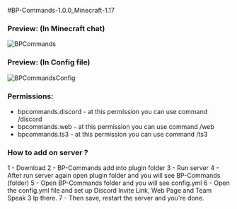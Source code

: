 #BP-Commands-1.0.0_Minecraft-1.17

### Preview: (In Minecraft chat) ###


![BPCommands](https://user-images.githubusercontent.com/70117557/117727839-dc363080-b1e8-11eb-9569-d7c17c0b700d.png)


### Preview: (In Config file) ###


![BPCommandsConfig](https://user-images.githubusercontent.com/70117557/117728080-3df69a80-b1e9-11eb-9956-5d629f06c076.png)


### Permissions: ###

- bpcommands.discord - at this permission you can use command /discord
- bpcommands.web - at this permission you can use command /web
- bpcommands.ts3 - at this permission you can use command /ts3


### How to add on server ? ###

1 - Download
2 - BP-Commands add into plugin folder
3 - Run server
4 - After run server again open plugin folder and you will see BP-Commands (folder) 
5 - Open BP-Commands folder and you will see config.yml
6 - Open the config.yml file and set up Discord Invite Link, Web Page and Team Speak 3 Ip there.
7 - Then save, restart the server and you're done.
